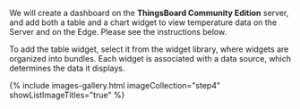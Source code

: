 We will create a dashboard on the <b>ThingsBoard Community Edition</b> server, and add both a table and a chart widget to view temperature data on the Server and on the Edge. 
Please see the instructions below.

To add the table widget, select it from the widget library, where widgets are organized into bundles. 
Each widget is associated with a data source, which determines the data it displays.

{% include images-gallery.html imageCollection="step4" showListImageTitles="true" %}
